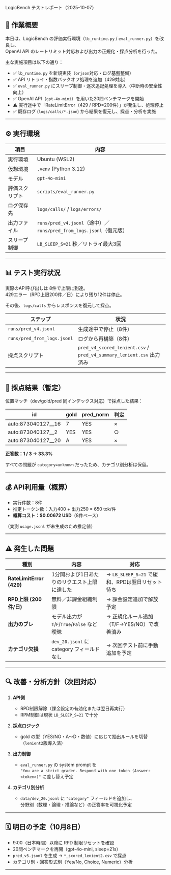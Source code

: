  LogicBench テストレポート（2025-10-07）

## 🧩 作業概要
本日は、LogicBench の評価実行環境（`lb_runtime.py` / `eval_runner.py`）を改良し、  
OpenAI API のレートリミット対応および出力の正規化・採点分析を行った。

主な実施項目は以下の通り：

- ✅ `lb_runtime.py` を新規実装（`orjson`対応・ログ基盤整備）
- ✅ API リトライ・指数バックオフ処理を追加（429対応）
- ✅ `eval_runner.py` にスリープ制御・逐次追記処理を導入（中断時の安全性向上）
- ✅ OpenAI API（`gpt-4o-mini`）を用いた20問ベンチマークを開始
- ⚠️ 実行途中で「RateLimitError（429 / RPD=200件）」が発生し、処理停止
- ✅ 既存ログ (`logs/calls/*.json`) から結果を復元し、採点・分析を実施

---

## ⚙️ 実行環境
| 項目 | 内容 |
|------|------|
| 実行環境 | Ubuntu (WSL2) |
| 仮想環境 | `.venv` (Python 3.12) |
| モデル | `gpt-4o-mini` |
| 評価スクリプト | `scripts/eval_runner.py` |
| ログ保存先 | `logs/calls/` / `logs/errors/` |
| 出力ファイル | `runs/pred_v4.jsonl`（途中）／`runs/pred_from_logs.jsonl`（復元版） |
| スリープ制御 | `LB_SLEEP_S=21` 秒／リトライ最大3回 |

---

## 📊 テスト実行状況
実際のAPI呼び出しは 8件で上限に到達。  
429エラー（RPD上限200件／日）により残り12件は停止。

その後、`logs/calls` からレスポンスを復元して採点。

| ステップ | 状況 |
|-----------|------|
| `runs/pred_v4.jsonl` | 生成途中で停止（8件） |
| `runs/pred_from_logs.jsonl` | ログから再構築（8件） |
| 採点スクリプト | `pred_v4_scored_lenient.csv` / `pred_v4_summary_lenient.csv` 出力済み |

---

## 🧮 採点結果（暫定）
位置マッチ（dev/gold/pred 同インデックス対応）で採点した結果：

| id | gold | pred_norm | 判定 |
|----|------|------------|------|
| auto:873040127__16 | 7   | YES | × |
| auto:873040127__2  | YES | YES | ○ |
| auto:873040127__20 | A   | YES | × |

**正答数：1 / 3 → 33.3%**

すべての問題が `category=unknown` だったため、カテゴリ別分析は保留。

---

## 💰 API利用量（概算）
- 実行件数：8件
- 推定トークン数：入力400 + 出力250 = 650 tok/件  
- **概算コスト：\$0.00672 USD**（8件ベース）

（実測 `usage.jsonl` が未生成のため推定値）

---

## ⚠️ 発生した問題
| 種別 | 内容 | 対応 |
|------|------|------|
| **RateLimitError (429)** | 1分間および1日あたりのリクエスト上限に達した | → `LB_SLEEP_S=21` で緩和、RPDは翌日リセット待ち |
| **RPD上限 (200件/日)** | 無料／非課金組織制限 | → 課金設定追加で解放予定 |
| **出力のブレ** | モデル出力が `T`/`F`/`True`/`False` など曖昧 | → 正規化ルール追加（T/F→YES/NO）で改善済み |
| **カテゴリ欠損** | `dev_20.jsonl` に category フィールドなし | → 次回テスト前に手動追加を予定 |

---

## 🔍 改善・分析方針（次回対応）
1. **API側**
   - RPD制限解除（課金設定の有効化または翌日再実行）
   - RPM制御は現状 `LB_SLEEP_S=21` で十分

2. **採点ロジック**
   - gold の型（YES/NO・A〜D・数値）に応じて抽出ルールを切替（`lenient2`版導入済）

3. **出力制御**
   - `eval_runner.py` の system prompt を  
     `"You are a strict grader. Respond with one token (Answer: <token>)"` に差し替え予定

4. **カテゴリ別分析**
   - `data/dev_20.jsonl` に `"category"` フィールドを追加し、  
     分野別（数理・論理・推論など）の正答率を可視化予定

---

## 🗓️ 明日の予定（10月8日）
- 9:00（日本時間）以降に RPD 制限リセットを確認
- 20問ベンチマークを再開（gpt-4o-mini, sleep=21s）
- `pred_v5.jsonl` を生成 → `*_scored_lenient2.csv` で採点
- カテゴリ別・回答形式別（Yes/No, Choice, Numeric）分析

---
